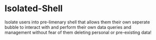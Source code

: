 # Isolated-Shell
Isolate users into pre-limenary shell that allows them their own seperate bubble to interact with and perform their own data queries and management without fear of them deleting personal or pre-existing data!
